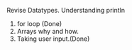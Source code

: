 
Revise Datatypes.
Understanding println
1. for loop (Done)
2. Arrays 
	why and how.
3. Taking user input.(Done)

